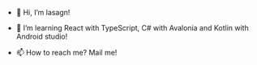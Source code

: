 - 👋 Hi, I’m lasagn!

- 🌱 I’m learning React with TypeScript, C# with Avalonia and Kotlin with Android studio!

- 📫 How to reach me? Mail me!
